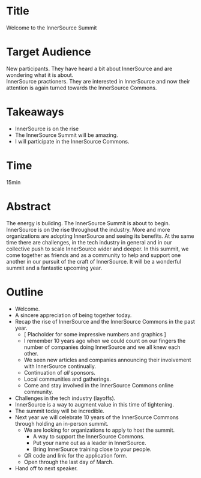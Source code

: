 # Title

Welcome to the InnerSource Summit

# Target Audience

New participants.
They have heard a bit about InnerSource and are wondering what it is about.
<br />
InnerSource practioners.
They are interested in InnerSource and now their attention is again turned towards the InnerSource Commons.

# Takeaways

* InnerSource is on the rise
* The InnerSource Summit will be amazing.
* I will participate in the InnerSource Commons.

# Time

15min

# Abstract

The energy is building.
The InnerSource Summit is about to begin.
InnerSource is on the rise throughout the industry.
More and more organizations are adopting InnerSource and seeing its benefits.
At the same time there are challenges, in the tech industry in general and in our collective push to scale InnerSource wider and deeper.
In this summit, we come together as friends and as a community to help and support one another in our pursuit of the craft of InnerSource.
It will be a wonderful summit and a fantastic upcoming year.

# Outline

* Welcome.
* A sincere appreciation of being together today.
* Recap the rise of InnerSource and the InnerSource Commons in the past year.
  * [ Placholder for some impressive numbers and graphics ]
  * I remember 10 years ago when we could count on our fingers the number of companies doing InnerSource and we all knew each other.
  * We seen new articles and companies announcing their involvement with InnerSource continually.
  * Continuation of _all_ sponsors.
  * Local communities and gatherings.
  * Come and stay involved in the InnerSource Commons online community.
* Challenges in the tech industry (layoffs).
* InnerSource is a way to augment value in this time of tightening.
* The summit today will be incredible.
* Next year we will celebrate 10 years of the InnerSource Commons through holding an in-person summit.
  * We are looking for organizations to apply to host the summit.
    * A way to support the InnerSource Commons.
    * Put your name out as a leader in InnerSource.
    * Bring InnerSource training close to your people.
  * QR code and link for the application form.
  * Open through the last day of March.
* Hand off to next speaker.
